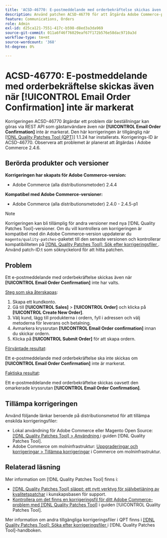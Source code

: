 ```yaml
---
title: 'ACSD-46770: E-postmeddelande med orderbekräftelse skickas även när [!UICONTROL Email Order Confirmation] inte är markerat'
description: Använd patchen ACSD-46770 för att åtgärda Adobe Commerce-problemet där e-postmeddelanden med orderbekräftelse skickas även när [!UICONTROL Email Order Confirmation] inte har valts.
feature: Communications, Orders
role: Admin
exl-id: d25ca121-7551-417c-b598-d8ed3a3da969
source-git-commit: 011a6f46f76029eaf67f172b576e58dac9710a3d
workflow-type: tm+mt
source-wordcount: '368'
ht-degree: 0%

---
```


# ACSD-46770: E-postmeddelande med orderbekräftelse skickas även när **[!UICONTROL Email Order Confirmation]** inte är markerat

Korrigeringen ACSD-46770 åtgärdar ett problem där beställningar kan göras via REST API som gästanvändare även när **[!UICONTROL Email Order Confirmation]** inte är markerat. Den här korrigeringen är tillgänglig när [[!DNL Quality Patches Tool (QPT)]](https://experienceleague.adobe.com/sv/docs/commerce-operations/tools/quality-patches-tool/quality-patches-tool-to-self-serve-quality-patches) 1.1.24 har installerats. Korrigerings-ID är ACSD-46770. Observera att problemet är planerat att åtgärdas i Adobe Commerce 2.4.6.

## Berörda produkter och versioner

**Korrigeringen har skapats för Adobe Commerce-version:**

* Adobe Commerce (alla distributionsmetoder) 2.4.4

**Kompatibel med Adobe Commerce-versioner:**

* Adobe Commerce (alla distributionsmetoder) 2.4.0 - 2.4.5-p1

>[!NOTE]
>
>Korrigeringen kan bli tillämplig för andra versioner med nya [!DNL Quality Patches Tool]-versioner. Om du vill kontrollera om korrigeringen är kompatibel med din Adobe Commerce-version uppdaterar du `magento/quality-patches`-paketet till den senaste versionen och kontrollerar kompatibiliteten på [[!DNL Quality Patches Tool]: Sök efter korrigeringsfiler ](https://experienceleague.adobe.com/tools/commerce-quality-patches/index.html?lang=sv-SE). Använd patch-ID:t som söknyckelord för att hitta patchen.

## Problem

Ett e-postmeddelande med orderbekräftelse skickas även när **[!UICONTROL Email Order Confirmation]** inte har valts.

<u>Steg som ska återskapas</u>:

1. Skapa ett kundkonto.
1. Gå till **[!UICONTROL Sales]** > **[!UICONTROL Order]** och klicka på **[!UICONTROL Create New Order]**.
1. Välj kund, lägg till produkterna i ordern, fyll i adressen och välj metoderna för leverans och betalning.
1. Avmarkera kryssrutan **[!UICONTROL Email Order confirmation]** innan du skickar ordern.
1. Klicka på **[!UICONTROL Submit Order]** för att skapa ordern.

<u>Förväntade resultat</u>:

Ett e-postmeddelande med orderbekräftelse ska inte skickas om **[!UICONTROL Email Order Confirmation]** inte är markerat.

<u>Faktiska resultat</u>:

Ett e-postmeddelande med orderbekräftelse skickas oavsett den omarkerade kryssrutan **[!UICONTROL Email Order Confirmation]**.

## Tillämpa korrigeringen

Använd följande länkar beroende på distributionsmetod för att tillämpa enskilda korrigeringsfiler:

* Lokal användning för Adobe Commerce eller Magento Open Source: [[!DNL Quality Patches Tool] > Användning ](/help/tools/quality-patches-tool/usage.md) i guiden [!DNL Quality Patches Tool].
* Adobe Commerce om molninfrastruktur: [Uppgraderingar och korrigeringar > Tillämpa korrigeringar](https://experienceleague.adobe.com/docs/commerce-cloud-service/user-guide/develop/upgrade/apply-patches.html?lang=sv-SE) i Commerce om molninfrastruktur.

## Relaterad läsning

Mer information om [!DNL Quality Patches Tool] finns i:

* [[!DNL Quality Patches Tool] släppt: ett nytt verktyg för självbetjäning av kvalitetspatchar](https://experienceleague.adobe.com/sv/docs/commerce-operations/tools/quality-patches-tool/quality-patches-tool-to-self-serve-quality-patches) i kunskapsbasen för support.
* [Kontrollera om det finns en korrigeringsfil för ditt Adobe Commerce-problem med  [!DNL Quality Patches Tool]](/help/tools/quality-patches-tool/patches-available-in-qpt/check-patch-for-magento-issue-with-magento-quality-patches.md) i guiden [!UICONTROL Quality Patches Tool].


Mer information om andra tillgängliga korrigeringsfiler i QPT finns i [[!DNL Quality Patches Tool]: Söka efter korrigeringsfiler ](https://experienceleague.adobe.com/tools/commerce-quality-patches/index.html?lang=sv-SE) i [!DNL Quality Patches Tool]-handboken.

